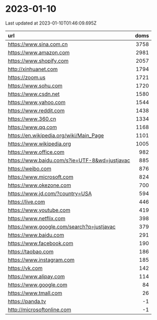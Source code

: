 # 2023-01-10

<!-- BEGIN -->
Last updated at 2023-01-10T01:46:09.695Z

url | doms
:- | -:
https://www.sina.com.cn | 3758
https://www.amazon.com | 2981
https://www.shopify.com | 2057
http://xinhuanet.com | 1794
https://zoom.us | 1721
https://www.sohu.com | 1720
https://www.csdn.net | 1580
https://www.yahoo.com | 1544
https://www.reddit.com | 1438
https://www.360.cn | 1334
https://www.qq.com | 1168
https://en.wikipedia.org/wiki/Main_Page | 1101
https://www.wikipedia.org | 1005
https://www.office.com | 982
https://www.baidu.com/s?ie=UTF-8&wd=justjavac | 885
https://weibo.com | 876
https://www.microsoft.com | 824
https://www.okezone.com | 700
https://www.jd.com/?country=USA | 594
https://live.com | 446
https://www.youtube.com | 419
https://www.netflix.com | 398
https://www.google.com/search?q=justjavac | 379
https://www.baidu.com | 291
https://www.facebook.com | 190
https://taobao.com | 186
https://www.instagram.com | 185
https://vk.com | 142
https://www.alipay.com | 114
https://www.google.com | 84
https://www.tmall.com | 26
https://panda.tv | -1
http://microsoftonline.com | -1
<!-- END -->
